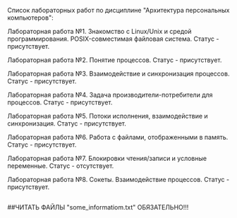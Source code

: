Список лабораторных работ по дисциплине "Архитектура персональных компьютеров":

Лабораторная работа №1. Знакомство с Linux/Unix и средой программирования. POSIX-совместимая файловая система. Статус - присутствует.

Лабораторная работа №2. Понятие процессов. Статус - присутствует.

Лабораторная работа №3. Взаимодействие и синхронизация процессов. Статус - присутствует.

Лабораторная работа №4. Задача производители-потребители для процессов. Статус - присутствует.

Лабораторная работа №5. Потоки исполнения, взаимодействие и синхронизация. Статус - присутствует.

Лабораторная работа №6. Работа с файлами, отображенными в память. Статус - присутствует.

Лабораторная работа №7. Блокировки чтения/записи и условные переменные. Статус - отсутствует.

Лабораторная работа №8. Сокеты. Взаимодействие процессов. Статус - присутствует.
##
##ЧИТАТЬ ФАЙЛЫ "some_informatiom.txt" ОБЯЗАТЕЛЬНО!!!
